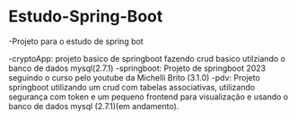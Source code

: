 # Estudo-Spring-Boot
-Projeto para o estudo de spring bot

-cryptoApp: projeto basico de springboot fazendo crud basico utilziando o banco de dados mysql(2.7.1)
-springboot: Projeto de springboot 2023 seguindo o curso pelo youtube da Michelli Brito (3.1.0)
-pdv: Projeto springboot utilizando um crud com tabelas associativas, utilizando segurança com 
token e um pequeno frontend para visualização e usando o banco de dados mysql (2.7.1)(em andamento).
